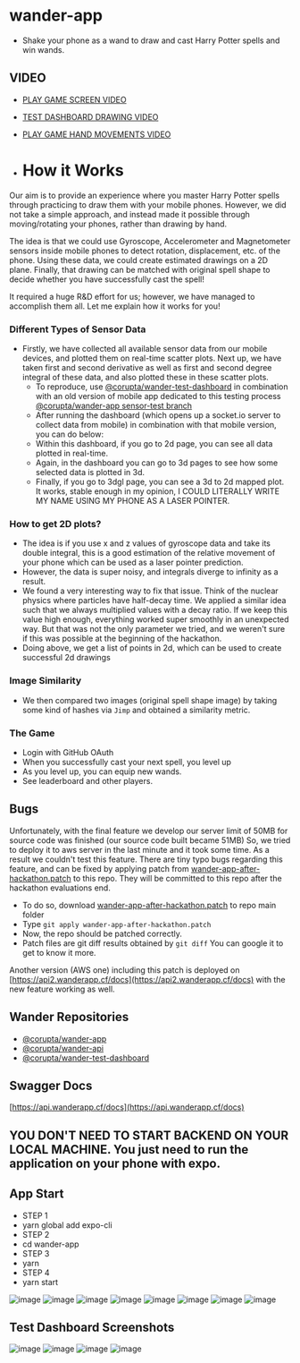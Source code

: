 # wander-app

* Shake your phone as a wand to draw and cast Harry Potter spells and win wands.

## VIDEO
* [PLAY GAME SCREEN VIDEO](https://wanderapp-assets.s3.amazonaws.com/gorseller/RPReplay_Final1639340791.MP4)
* [TEST DASHBOARD DRAWING VIDEO](https://wanderapp-assets.s3.amazonaws.com/gorseller/dash-pointer.mp4)
* [PLAY GAME HAND MOVEMENTS VIDEO](https://wanderapp-assets.s3.amazonaws.com/gorseller/gameplay.mp4)

* # How it Works

Our aim is to provide an experience where you master Harry Potter spells through practicing to draw them with your mobile phones. However, we did not take a simple approach, and instead made it possible through moving/rotating your phones, rather than drawing by hand.

The idea is that we could use Gyroscope, Accelerometer and Magnetometer sensors inside mobile phones to detect rotation, displacement, etc. of the phone. Using these data, we could create estimated drawings on a 2D plane. Finally, that drawing can be matched with original spell shape to decide whether you have successfully cast the spell!

It required a huge R&D effort for us; however, we have managed to accomplish them all. Let me explain how it works for you!

### Different Types of Sensor Data
* Firstly, we have collected all available sensor data from our mobile devices, and plotted them on real-time scatter plots. Next up, we have taken first and second derivative as well as first and second degree integral of these data, and also plotted these in these scatter plots. 
	* To reproduce, use [@corupta/wander-test-dashboard](https://github.com/corupta/wander-test-dashboard) in combination with an old version of mobile app dedicated to this testing process [@corupta/wander-app sensor-test branch](https://github.com/corupta/wander-app/tree/sensor-test)
	* After running the dashboard (which opens up a socket.io server to collect data from mobile) in combination with that mobile version, you can do below:
	* Within this dashboard, if you go to 2d page, you can see all data plotted in real-time.
	* Again, in the dashboard you can go to 3d pages to see how some selected data is plotted in 3d. 
	* Finally, if you go to 3dgl page, you can see a 3d to 2d mapped plot. It works, stable enough in my opinion, I COULD LITERALLY WRITE MY NAME USING MY PHONE AS A LASER POINTER.

### How to get 2D plots?
* The idea is if you use x and z values of gyroscope data and take its double integral, this is a good estimation of the relative movement of your phone which can be used as a laser pointer prediction.
* However, the data is super noisy, and integrals diverge to infinity as a result.
* We found a very interesting way to fix that issue. Think of the nuclear physics where particles have half-decay time. We applied a similar idea such that we always multiplied values with a decay ratio. If we keep this value high enough, everything worked super smoothly in an unexpected way. But that was not the only parameter we tried, and we weren't sure if this was possible at the beginning of the hackathon.
* Doing above, we get a list of points in 2d, which can be used to create successful 2d drawings

### Image Similarity
* We then compared two images (original spell shape image) by taking some kind of hashes via `Jimp` and obtained a similarity metric.

### The Game
* Login with GitHub OAuth
* When you successfully cast your next spell, you level up
* As you level up, you can equip new wands.
* See leaderboard and other players.

## Bugs
Unfortunately, with the final feature we develop our server limit of 50MB for source code was finished (our source code built became 51MB)
So, we tried to deploy it to aws server in the last minute and it took some time. As a result we couldn't test this feature. 
There are tiny typo bugs regarding this feature, and can be fixed by applying patch from [wander-app-after-hackathon.patch](https://gist.github.com/okaygenc/82e629f1923bf274b38edc54c92dcc33) to this repo. 
They will be committed to this repo after the hackathon evaluations end. 
* To do so, download [wander-app-after-hackathon.patch](https://gist.github.com/okaygenc/82e629f1923bf274b38edc54c92dcc33) to repo main folder
* Type `git apply wander-app-after-hackathon.patch`
* Now, the repo should be patched correctly.
* Patch files are git diff results obtained by `git diff` You can google it to get to know it more.

Another version (AWS one) including this patch is deployed on [https://api2.wanderapp.cf/docs](https://api2.wanderapp.cf/docs) with the new feature working as well.

## Wander Repositories
* [@corupta/wander-app](https://github.com/corupta/wander-app)
* [@corupta/wander-api](https://github.com/corupta/wander-api)
* [@corupta/wander-test-dashboard](https://github.com/corupta/wander-test-dashboard)
## Swagger Docs
[https://api.wanderapp.cf/docs](https://api.wanderapp.cf/docs)


## YOU DON'T NEED TO START BACKEND ON YOUR LOCAL MACHINE. You just need to run the application on your phone with expo. 

## App Start
* STEP 1
* yarn global add expo-cli
* STEP 2
* cd wander-app
* STEP 3
* yarn
* STEP 4
* yarn start


![image](https://wanderapp-assets.s3.amazonaws.com/gorseller/1.png)
![image](https://wanderapp-assets.s3.amazonaws.com/gorseller/2.png)
![image](https://wanderapp-assets.s3.amazonaws.com/gorseller/3.png)
![image](https://wanderapp-assets.s3.amazonaws.com/gorseller/4.png)
![image](https://wanderapp-assets.s3.amazonaws.com/gorseller/5.png)
![image](https://wanderapp-assets.s3.amazonaws.com/gorseller/6.png)
![image](https://wanderapp-assets.s3.amazonaws.com/gorseller/7.png)
![image](https://wanderapp-assets.s3.amazonaws.com/gorseller/8.png)


## Test Dashboard Screenshots
![image](https://wanderapp-assets.s3.amazonaws.com/gorseller/d1.png)
![image](https://wanderapp-assets.s3.amazonaws.com/gorseller/d2.png)
![image](https://wanderapp-assets.s3.amazonaws.com/gorseller/d3.png)
![image](https://wanderapp-assets.s3.amazonaws.com/gorseller/d4.png)
